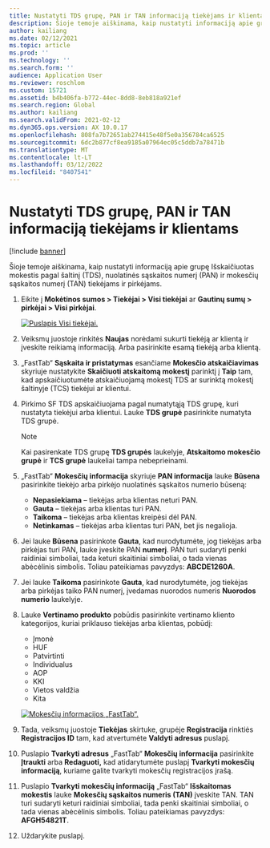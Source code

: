 ```yaml
---
title: Nustatyti TDS grupę, PAN ir TAN informaciją tiekėjams ir klientams
description: Šioje temoje aiškinama, kaip nustatyti informaciją apie grupę Išskaičiuotas mokestis pagal šaltinį (TDS), nuolatinės sąskaitos numerį (PAN) ir mokesčių sąskaitos numerį (TAN) tiekėjams ir pirkėjams.
author: kailiang
ms.date: 02/12/2021
ms.topic: article
ms.prod: ''
ms.technology: ''
ms.search.form: ''
audience: Application User
ms.reviewer: roschlom
ms.custom: 15721
ms.assetid: b4b406fa-b772-44ec-8dd8-8eb818a921ef
ms.search.region: Global
ms.author: kailiang
ms.search.validFrom: 2021-02-12
ms.dyn365.ops.version: AX 10.0.17
ms.openlocfilehash: 808fa7b72651ab274415e48f5e0a356784ca6525
ms.sourcegitcommit: 6dc2b877cf8ea9185a07964ec05c5ddb7a78471b
ms.translationtype: MT
ms.contentlocale: lt-LT
ms.lasthandoff: 03/12/2022
ms.locfileid: "8407541"
---
```

# <a name="tds-group-pan-and-tan-information-setup-for-vendors-and-customers"></a>Nustatyti TDS grupę, PAN ir TAN informaciją tiekėjams ir klientams

[!include [banner](../includes/banner.md)]

Šioje temoje aiškinama, kaip nustatyti informaciją apie grupę Išskaičiuotas mokestis pagal šaltinį (TDS), nuolatinės sąskaitos numerį (PAN) ir mokesčių sąskaitos numerį (TAN) tiekėjams ir pirkėjams.

1. Eikite į **Mokėtinos sumos \> Tiekėjai \> Visi tiekėjai** ar **Gautinų sumų \> pirkėjai \> Visi pirkėjai**.

    [![Puslapis Visi tiekėjai.](./media/apac-ind-TDS-55.png)](./media/apac-ind-TDS-55.png)

2. Veiksmų juostoje rinkitės **Naujas** norėdami sukurti tiekėją ar klientą ir įveskite reikiamą informaciją. Arba pasirinkite esamą tiekėją arba klientą.
3. „FastTab“ **Sąskaita ir pristatymas** esančiame **Mokesčio atskaičiavimas** skyriuje nustatykite **Skaičiuoti atskaitomą mokestį** parinktį į **Taip** tam, kad apskaičiuotumėte atskaičiuojamą mokestį TDS ar surinktą mokestį šaltinyje (TCS) tiekėjui ar klientui.
4. Pirkimo SF TDS apskaičiuojama pagal numatytąją TDS grupę, kuri nustatyta tiekėjui arba klientui. Lauke **TDS grupė** pasirinkite numatyta TDS grupė.

    > [!NOTE]
    > Kai pasirenkate TDS grupę **TDS grupės** laukelyje, **Atskaitomo mokesčio grupė** ir **TCS grupė** laukeliai tampa nebeprieinami.

5. „FastTab“ **Mokesčių informacija** skyriuje **PAN informacija** lauke **Būsena** pasirinkite tiekėjo arba pirkėjo nuolatinės sąskaitos numerio būseną:

    - **Nepasiekiama** – tiekėjas arba klientas neturi PAN.
    - **Gauta** – tiekėjas arba klientas turi PAN.
    - **Taikoma** – tiekėjas arba klientas kreipėsi dėl PAN.
    - **Netinkamas** – tiekėjas arba klientas turi PAN, bet jis negalioja.

6. Jei lauke **Būsena** pasirinkote **Gauta**, kad nurodytumėte, jog tiekėjas arba pirkėjas turi PAN, lauke įveskite PAN **numerį**. PAN turi sudaryti penki raidiniai simboliai, tada keturi skaitiniai simboliai, o tada vienas abėcėlinis simbolis. Toliau pateikiamas pavyzdys: **ABCDE1260A**.
7. Jei lauke **Taikoma** pasirinkote **Gauta**, kad nurodytumėte, jog tiekėjas arba pirkėjas taiko PAN numerį, įvedamas nuorodos numeris **Nuorodos numerio** laukelyje.
8. Lauke **Vertinamo produkto** pobūdis pasirinkite vertinamo kliento kategorijos, kuriai priklauso tiekėjas arba klientas, pobūdį:

    - Įmonė
    - HUF
    - Patvirtinti
    - Individualus
    - AOP
    - KKI
    - Vietos valdžia
    - Kita

    [![Mokesčių informacijos „FastTab“.](./media/apac-ind-TDS-56.png)](./media/apac-ind-TDS-56.png)

9. Tada, veiksmų juostoje **Tiekėjas** skirtuke, grupėje **Registracija** rinktiės **Registracijos ID** tam, kad atvertumėte **Valdyti adresus** puslapį.
10. Puslapio **Tvarkyti adresus** „FastTab“ **Mokesčių informacija** pasirinkite **Įtraukti** arba **Redaguoti,** kad atidarytumėte puslapį **Tvarkyti mokesčių informaciją**, kuriame galite tvarkyti mokesčių registracijos įrašą.
11. Puslapio **Tvarkyti mokesčių informaciją** „FastTab“ **Išskaitomas mokestis** lauke **Mokesčių sąskaitos numeris (TAN)** įveskite TAN. TAN turi sudaryti keturi raidiniai simboliai, tada penki skaitiniai simboliai, o tada vienas abėcėlinis simbolis. Toliau pateikiamas pavyzdys: **AFGH54821T**.
12. Uždarykite puslapį.
